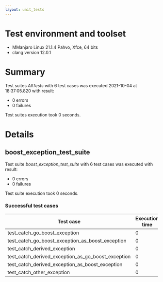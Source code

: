 ```yaml
---
layout: unit_tests
---
```


# Test environment and toolset 

* MManjaro Linux 21.1.4 Pahvo, Xfce, 64 bits
* clang version 12.0.1

# Summary

Test suites *AllTests* with 6 test cases was executed 2021-10-04 at 18:37:05.820 with result:

* 0 errors
* 0 failures

Test suites execution took 0 seconds.

# Details

## boost_exception_test_suite

Test suite *boost_exception_test_suite* with 6 test cases was executed with result:

* 0 errors
* 0 failures

Test suite execution took 0 seconds.

### Successful test cases

Test case|Execution time
-|-
test_catch_go_boost_exception | 0
test_catch_go_boost_exception_as_boost_exception | 0
test_catch_derived_exception | 0
test_catch_derived_exception_as_go_boost_exception | 0
test_catch_derived_exception_as_boost_exception | 0
test_catch_other_exception | 0
